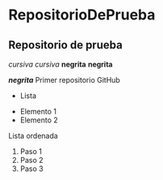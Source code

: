 # RepositorioDePrueba
## Repositorio de prueba
*cursiva* _cursiva_
**negrita** __negrita__

**_negrita_**
Primer repositorio GitHub

* Lista
+ Elemento 1
+ Elemento 2

Lista ordenada
1. Paso 1
2. Paso 2
3. Paso 3




